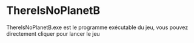 # ThereIsNoPlanetB
ThereIsNoPlanetB.exe est le programme exécutable du jeu, vous pouvez directement cliquer pour lancer le jeu
